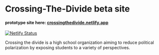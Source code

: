 # Crossing-The-Divide beta site
#### prototype site here: [crossingthedivide.netlify.app](crossingthedivide.netlify.app)
[![Netlify Status](https://api.netlify.com/api/v1/badges/05522926-454e-44a2-889e-3e217c154d7f/deploy-status)](https://app.netlify.com/sites/crossingthedivide/deploys)

Crossing the divide is a high school organization aiming to reduce political polarization by exposing students to a variety of perspectives.
